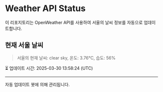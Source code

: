 
# Weather API Status

이 리포지토리는 OpenWeather API를 사용하여 서울의 날씨 정보를 자동으로 업데이트합니다.

## 현재 서울 날씨
> 서울의 현재 날씨: clear sky, 온도: 3.76°C, 습도: 56%

⏳ 업데이트 시간: 2025-03-30 13:58:24 (UTC)

---
자동 업데이트 봇에 의해 관리됩니다.
